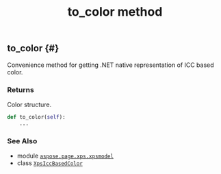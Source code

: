 ﻿---
title: to_color method
second_title: Aspose.Page for Python via .NET API References
description: 
type: docs
weight: 20
url: /python-net/aspose.page.xps.xpsmodel/xpsiccbasedcolor/to_color/
is_root: false
---

## to_color {#}

Convenience method for getting .NET native representation of ICC based color.


### Returns 


Color structure.


```python
def to_color(self):
    ...
```





### See Also
* module [`aspose.page.xps.xpsmodel`](../../)
* class [`XpsIccBasedColor`](/page/python-net/aspose.page.xps.xpsmodel/xpsiccbasedcolor)
